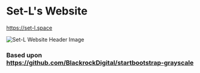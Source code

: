 # Set-L's Website
https://set-l.space

![Set-L Website Header Image](https://set-l.space/view.jpg)

### Based upon https://github.com/BlackrockDigital/startbootstrap-grayscale
